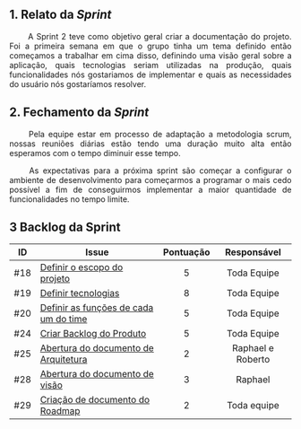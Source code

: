
## 1. Relato da _Sprint_ 
<p align="justify">&emsp;&emsp; 
A Sprint 2 teve como objetivo geral criar a documentação do projeto. Foi a primeira semana em que o grupo tinha um tema definido então começamos a trabalhar em cima disso, definindo uma visão geral sobre a aplicação, quais tecnologias seriam utilizadas na produção, quais funcionalidades nós gostariamos de implementar e quais as necessidades do usuário nós gostaríamos resolver.
</p>

## 2. Fechamento da _Sprint_ 
<p align="justify">&emsp;&emsp; Pela equipe estar em processo de adaptação a metodologia scrum, nossas reuniões diárias estão tendo uma duração muito alta então esperamos com o tempo diminuir esse tempo.</p>

<p align="justify">&emsp;&emsp; As expectativas para a próxima sprint são começar a configurar o ambiente de desenvolvimento para começarmos a programar o mais cedo possível a fim de conseguirmos implementar a maior quantidade de funcionalidades no tempo limite.</p>

## 3 Backlog da Sprint

| ID | Issue | Pontuação | Responsável|
|:--:| ------- | :----: | :----: |
| #18 | [Definir o escopo do projeto](https://github.com/fga-eps-mds/2020.2-Anunbis/issues/18) |5|Toda Equipe|
| #19 | [Definir tecnologias](https://github.com/fga-eps-mds/2020.2-Anunbis/issues/19)|8| Toda Equipe|
| #20 | [Definir as funções de cada um do time](https://github.com/fga-eps-mds/2020.2-Anunbis/issues/20) |5| Toda Equipe |
| #24 | [Criar Backlog do Produto](https://github.com/fga-eps-mds/2020.2-Anunbis/issues/24) | 5| Toda Equipe|
| #25 | [Abertura do documento de Arquitetura](https://github.com/fga-eps-mds/2020.2-Anunbis/issues/25) | 2| Raphael e Roberto|
| #28 | [Abertura do documento de visão](https://github.com/fga-eps-mds/2020.2-Anunbis/issues/28) |3| Raphael|
| #29 | [Criação de documento do Roadmap](https://github.com/fga-eps-mds/2020.2-Anunbis/issues/29) | 2| Toda equipe|


<!-- ## 3. Visão do _Scrum Master_ 

<p align="justify">&emsp;&emsp; irá ser adicionado! </p>
-->

<!--
# 1. Relato da _Sprint_ 2

<p align="justify">&emsp;&emsp; A Sprint 2 teve como objetivo geral criar a documentação do projeto. Foi a primeira semana em que o grupo tinha um tema definido então começamos a trabalhar em cima disso, definindo uma visão geral sobre a aplicação, quais tecnologias seriam utilizadas na produção, quais funcionalidades nós gostariamos de implementar e quais as necessidades do usuário nós gostaríamos resolver.</p>

---
# 2. Reuniões da _Sprint_ 2

## 2.1. Reunião 1
##### Data:
- 16/02/2021
##### Participantes:
- Toda a equipe.
##### Duração:
- 2 horas.
##### _Temas Debatidos:_
- Conclusão da sprint 1.
- Objetivos da sprint 2.
- Escopo do projeto.
- Épicos do Projeto.
- Features principais do projeto.

##### Conclusão: 
<p align="justify">&emsp;&emsp; A equipe decidiu por começar a trabalhar em cima do tema "Aplicativo para Avaliação de professor da UnB". Foram definidos, escopo, épicos e features do aplicativo. Ficou marcada uma reunião para o dia 17/02/2021 para separar as funções da cada membro durante a sprint.</p>

---

## 2.2. Reunião 2
##### Data:
- 17/02/2021
##### Participantes:
- Toda a equipe.
##### Duração:
- 1 hora e 30 minutos.
##### _Temas Debatidos:_
- Definição do Scrum Master.
- Definição do Product Owner.
- Plataforma da aplicação.
- Documento de visão.


##### Conclusão: 
Por interesse na função e com a aprovação de todo o grupo o membro da equipe [Rafael](https://github.com/RcleydsonR) foi escolhido como Scrum Master, e por meio de uma votação ficou definido que o Product Owner seria o membro [Rodrigo](https://github.com/Balbinoo) com o auxílio, caso necessário, de [Eduardo](https://github.com/oEduardoAfonso).

Foi definido que a aplicação será um híbrido de página web e aplicativo móvel (PWA).

Foi criado de forma colaborativa por todos os membros o documento de visão do projeto, faltando apenas a organização do mesmo dentro da wiki.

---

## 2.3. Reunião 3
##### Data:
- 19/02/2021
##### Participantes:
- Toda a equipe.
##### Duração:
- 1 hora.
##### _Temas Debatidos:_
- Tecnologias de front-end, back-end e banco de dados.
- Interesse dos participantes.
- Viabilidade para o projeto.
- Curva de apredizado das tecnologias.

##### Conclusão: 
De acordo com a pesquisa realizada pelo [Thiago](https://github.com/thiagohdaqw) e com os conselhos dos monitores, a equipe fez uma votação e decidiu que:

- A tecnologia para o front-end será: JavaScript com ReactJS
- A tecnologia para o back-end será: Python com Flask
- A tecnologia para o banco de dados será: MySQL

---

# 3. Fechamento da _Sprint_ 2
<p align="justify">&emsp;&emsp; Pela equipe estar em processo de adaptação a metodologia scrum, nossas reuniões diárias estão tendo uma duração muito alta então esperamos com o tempo diminuir esse tempo.</p>

<p align="justify">&emsp;&emsp; As expectativas para a próxima sprint são começar a configurar o ambiente de desenvolvimento para começarmos a programar o mais cedo possível a fim de conseguirmos implementar a maior quantidade de funcionalidades no tempo limite.</p>

---
-->